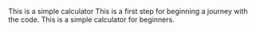 This is a simple calculator
This is a first step for beginning a journey with the code. This is a simple calculator for beginners.
